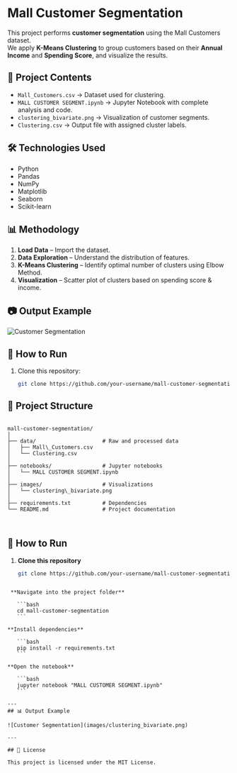 # Mall Customer Segmentation

This project performs **customer segmentation** using the Mall Customers dataset.  
We apply **K-Means Clustering** to group customers based on their **Annual Income** and **Spending Score**, and visualize the results.

## 📂 Project Contents
- `Mall_Customers.csv` → Dataset used for clustering.
- `MALL CUSTOMER SEGMENT.ipynb` → Jupyter Notebook with complete analysis and code.
- `clustering_bivariate.png` → Visualization of customer segments.
- `Clustering.csv` → Output file with assigned cluster labels.

## 🛠️ Technologies Used
- Python
- Pandas
- NumPy
- Matplotlib
- Seaborn
- Scikit-learn

## 📊 Methodology
1. **Load Data** – Import the dataset.
2. **Data Exploration** – Understand the distribution of features.
3. **K-Means Clustering** – Identify optimal number of clusters using Elbow Method.
4. **Visualization** – Scatter plot of clusters based on spending score & income.

## 📷 Output Example
![Customer Segmentation](clustering_bivariate.png)

## 🚀 How to Run
1. Clone this repository:
   ```bash
   git clone https://github.com/your-username/mall-customer-segmentation.git


## 📂 Project Structure
```

mall-customer-segmentation/
│
├── data/                     # Raw and processed data
│   ├── Mall\_Customers.csv
│   └── Clustering.csv
│
├── notebooks/                # Jupyter notebooks
│   └── MALL CUSTOMER SEGMENT.ipynb
│
├── images/                   # Visualizations
│   └── clustering\_bivariate.png
│
├── requirements.txt          # Dependencies
└── README.md                 # Project documentation



````
## 🚀 How to Run

1. **Clone this repository**
   ```bash
   git clone https://github.com/your-username/mall-customer-segmentation.git
````

 **Navigate into the project folder**

   ```bash
   cd mall-customer-segmentation
   ```

**Install dependencies**

   ```bash
   pip install -r requirements.txt
   ```

**Open the notebook**

   ```bash
   jupyter notebook "MALL CUSTOMER SEGMENT.ipynb"
   ```

---
## 📊 Output Example

![Customer Segmentation](images/clustering_bivariate.png)

---

## 📜 License

This project is licensed under the MIT License.

